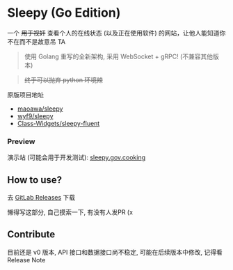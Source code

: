 # Sleepy (Go Edition)

一个 ~~用于视奸~~ 查看个人的在线状态 (以及正在使用软件) 的网站，让他人能知道你不在而不是故意吊 TA

> 使用 Golang 重写的全新架构, 采用 WebSocket + gRPC! (不兼容其他版本)

> ~~终于可以抛弃 python 环境辣~~

原版项目地址
- [maoawa/sleepy](https://github.com/maoawa/sleepy)
- [wyf9/sleepy](https://github.com/wyf9/sleepy)
- [Class-Widgets/sleepy-fluent](https://github.com/Class-Widgets/sleepy-fluent)

### Preview

演示站 (可能会用于开发测试): [sleepy.gov.cooking](https://sleepy.gov.cooking)

## How to use?

去 [GitLab Releases](https://gitlab.com/CoiaPrant/Sleepy/-/releases) 下载

懒得写这部分, 自己摸索一下, 有没有人发PR (x

## Contribute

目前还是 v0 版本, API 接口和数据接口尚不稳定, 可能在后续版本中修改, 记得看 Release Note